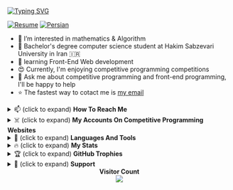 <a href="https://git.io/typing-svg"
    ><img
        alt="Typing SVG"
        src="https://readme-typing-svg.demolab.com?font=Fira+Code&weight=600&size=30&duration=4000&pause=1000&color=34FF1F&width=555&lines=%F0%9F%91%8B+Hi%2C+I'm+Ali!;I+love+AI+%E2%9D%A4%EF%B8%8F;Junior+Front-end+dev.;Always+learning+%F0%9F%A4%96"
/></a>

<a href="https://github.com/AliBinary"
    ><img
        alt="Resume"
        src="https://img.shields.io/badge/download-resume-blue.svg"
/></a>
<a href="https://github.com/AliBinary"
    ><img
        alt="Persian"
        src="https://img.shields.io/badge/language-Persian-red.svg"
/></a>
<!-- <a href = "https://github.com/AliBinary"><img alt = "Deutsch" src = "https://img.shields.io/badge/language-Deutsch-yellow.svg"></a> -->

<ul>
    <li>👀 I’m interested in mathematics & Algorithm</li>
    <li>
        🏫 Bachelor's degree computer science student at Hakim Sabzevari University in Iran 🇮🇷
    </li>
    <li>🌱 learning Front-End Web development</li>
    <li>😍 Currently, I'm enjoying competitive programming competitions</li>
    <li>
        💬 Ask me about competitive programming and front-end programming, I'll
        be happy to help
    </li>
    <li>
        ⭐ The fastest way to cotact me is
        <a href="mailto:AliGhanbariCs@gmail.com">my email</a>
    </li>
</ul>

<details>
    <summary>📫 (click to expand) <strong>How To Reach Me</strong></summary>
    <br />
    <div align="center">
        <a href="https://t.me/AliGhanbariCs"
            ><img
                alt="Telegram Badge"
                src="https://img.shields.io/badge/Telegram%3A%40AliGhanbariCs-blue?style=for-the-badge&logo=telegram&logoColor=white"
        /></a>
        <a href="https://virgool.io/@AliGhanbariCs"
            ><img
                alt="Virgool Badge"
                src="https://img.shields.io/badge/virgool-white?style=for-the-badge&logoColor=black"
        /></a>
        <a href="https://stackoverflow.com/users/18079871/aligh"
            ><img
                alt="Static Badge"
                src="https://img.shields.io/badge/stackoverflow-gold?style=for-the-badge&logo=stackoverflow&logoColor=black"
        /></a>
    </div>
</details>

<details>
    <summary>
        ☠️ (click to expand) <strong>My Accounts On Competitive Programming Websites</strong>
    </summary>
    <br />
    <div align="center">
        <a href="https://quera.org/profile/AliTitan051"
            ><img
                alt="Static Badge"
                src="https://img.shields.io/badge/quera-blue?style=for-the-badge&logoColor=white"
        /></a>
        <a href="https://codeforces.com/profile/AliTitan051"
            ><img
                alt="Static Badge"
                src="https://img.shields.io/badge/Codeforces-white?style=for-the-badge&logo=codeforces&logoColor=black"
        /></a>
        <a href="https://leetcode.com/AliBinary/"
            ><img
                src="https://img.shields.io/badge/leetcode-yellow?style=for-the-badge&logo=leetcode&logoColor=white"
                alt="leetcode Badge"
        /></a>
        <br />
        <a href="https://projecteuler.net/friends"
            ><img
                alt="Static Badge"
                src="https://img.shields.io/badge/%F0%9F%91%87My%20Key%20in%20Project%20Euler%F0%9F%91%87-orange?style=for-the-badge"
        /></a>
        <br />
        <p><code>2088670_dqAvk5RcUC2v9tJf6FrcZ77c17Zdk2Aq</code></p>
    </div>
</details>

<details>
    <summary>🚀 (click to expand) <strong>Languages And Tools</strong></summary>
    <br />
    <div align="center">
        <img
            src="https://cdn.jsdelivr.net/gh/devicons/devicon/icons/vscode/vscode-original.svg"
            alt="vscode"
            width="45"
            height="45"
        />
        <img
            src="https://cdn.jsdelivr.net/gh/devicons/devicon/icons/python/python-original.svg"
            alt="python"
            width="45"
            height="45"
        />
        <img
            src="https://cdn.jsdelivr.net/gh/devicons/devicon/icons/numpy/numpy-original.svg"
            alt="numpy"
            width="45"
            height="45"
        />
        <img
            src="https://cdn.jsdelivr.net/gh/devicons/devicon/icons/pycharm/pycharm-original.svg"
            alt="pycharm"
            width="45"
            height="45"
        />
        <img
            src="https://cdn.jsdelivr.net/gh/devicons/devicon/icons/c/c-original.svg"
            alt="c"
            width="45"
            height="45"
        />
        <img
            src="https://cdn.jsdelivr.net/gh/devicons/devicon/icons/cplusplus/cplusplus-original.svg"
            alt="c++"
            width="45"
            height="45"
        />
        <img
            src="https://cdn.jsdelivr.net/gh/devicons/devicon/icons/jupyter/jupyter-original.svg"
            alt="jupyter"
            width="45"
            height="45"
        />
        <img
            src="https://cdn.jsdelivr.net/gh/devicons/devicon/icons/pandas/pandas-original.svg"
            alt="pandas"
            width="45"
            height="45"
        />
        <img
            src="https://cdn.jsdelivr.net/gh/devicons/devicon/icons/qt/qt-original.svg"
            alt="qt"
            width="45"
            height="45"
        />
        <img
            src="https://cdn.jsdelivr.net/gh/devicons/devicon/icons/vim/vim-original.svg"
            alt="vim"
            width="45"
            height="45"
        />
        <img
            src="https://cdn.jsdelivr.net/gh/devicons/devicon/icons/figma/figma-original.svg"
            alt="figma"
            width="45"
            height="45"
        />
        <img
            src="https://cdn.jsdelivr.net/gh/devicons/devicon/icons/git/git-original.svg"
            alt="git"
            width="45"
            height="45"
        />
        <img src="https://cdn.jsdelivr.net/gh/devicons/devicon@latest/icons/matlab/matlab-original.svg"
            alt="matlab"
            width="45"
            height="45"
        />
        <svg src=""
            alt="markdown"
            width="45"
            height="45"
        />
        <img src="https://cdn.jsdelivr.net/gh/devicons/devicon@latest/icons/matplotlib/matplotlib-original.svg"
            alt="matplotlib"
            width="45"
            height="45"
        />
        <!-- i love to learn these too:
            <img src="https://cdn.jsdelivr.net/gh/devicons/devicon/icons/html5/html5-original.svg" alt="html5" width="45" height="45">
            <img src="https://cdn.jsdelivr.net/gh/devicons/devicon/icons/css3/css3-original.svg" alt="css3" width="45" height="45">
            <img src="https://cdn.jsdelivr.net/gh/devicons/devicon/icons/tensorflow/tensorflow-original.svg" alt="tensorflow" width="45" height="45">
            <img src="https://cdn.jsdelivr.net/gh/devicons/devicon/icons/linux/linux-original.svg" alt="linux" width="45" height="45">
            <img src="https://cdn.jsdelivr.net/gh/devicons/devicon/icons/anaconda/anaconda-original.svg" alt="anaconda" width="45" height="45">
            <img src="https://cdn.jsdelivr.net/gh/devicons/devicon/icons/javascript/javascript-original.svg" alt="javascript" width="45" height="45">
            <img src="xxx" alt="xxx" width="45" height="45"> -->
    </div>
</details>

<details>
    <summary>🔥 (click to expand) <strong>My Stats</strong></summary>
    <br />
    <div align="center">
        <a href="https://git.io/streak-stats"
            ><img
                alt="GitHub Streak"
                src="http://github-readme-streak-stats.herokuapp.com?user=AliBinary&theme=transparent"
        /></a>
        <a href="https://github.com/anuraghazra/github-readme-stats"
            ><img
                alt="GitHub Stats"
                src="https://github-readme-stats.vercel.app/api?username=AliBinary&show_icons=true&theme=transparent"
        /></a>
        <img
            src="https://github-readme-stats.vercel.app/api/top-langs/?username=AliBinary&theme=transparent"
            alt="Top Languages"
        />
    </div>
</details>

<details>
    <summary>🏆 (click to expand) <strong>GitHub Trophies</strong></summary>
    <br />
    <div align="center">
        <a href="https://github.com/ryo-ma/github-profile-trophy"
            ><img
                alt="GitHub trophy"
                src="https://github-profile-trophy.vercel.app/?username=AliBinary&theme=flat&row=1"
        /></a>
    </div>
</details>

<details>
    <summary>🍕 (click to expand) <strong>Support</strong></summary>
    <br />
    If you like what I do OR want to make me happy for any reason, maybe
    consider buying me a coffee/tea 🥺👉👈
    <div align="center">
        <br />
        <a href="https://www.buymeacoffee.com/AliBinary" target="_blank"
            ><img
                src="https://cdn.buymeacoffee.com/buttons/v2/default-yellow.png"
                alt="Buy Me A Coffee"
                style="height: 60px !important; width: 217px !important"
        /></a>
    </div>
</details>

<div align="center">
    <strong>Visitor Count</strong>
    <br />
    <img src="https://profile-counter.glitch.me/AliBinary/count.svg" />
</div>
